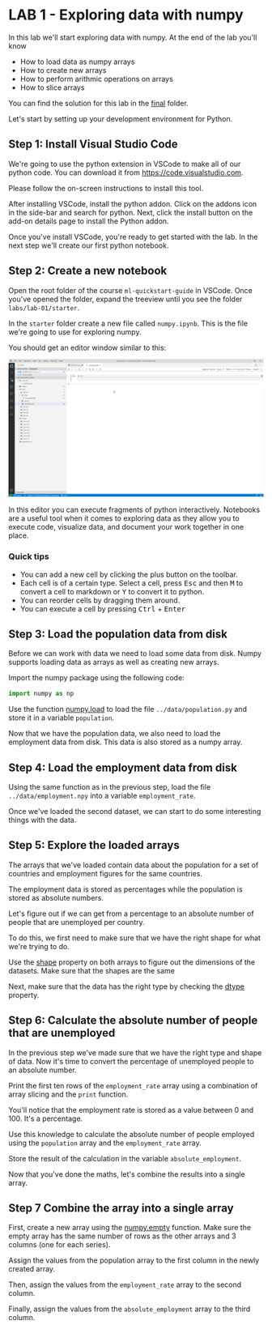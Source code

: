 # LAB 1 - Exploring data with numpy

In this lab we'll start exploring data with numpy.
At the end of the lab you'll know

- How to load data as numpy arrays
- How to create new arrays
- How to perform arithmic operations on arrays
- How to slice arrays

You can find the solution for this lab in the [final](./final) folder.

Let's start by setting up your development environment for Python.

## Step 1: Install Visual Studio Code

We're going to use the python extension in VSCode to make all of our python code.
You can download it from https://code.visualstudio.com.

Please follow the on-screen instructions to install this tool.

After installing VSCode, install the python addon. Click on the addons icon
in the side-bar and search for python. Next, click the install button on the
add-on details page to install the Python addon.

Once you've install VSCode, you're ready to get started with the lab.
In the next step we'll create our first python notebook.

## Step 2: Create a new notebook

Open the root folder of the course `ml-quickstart-guide` in VSCode.
Once you've opened the folder, expand the treeview until you see the folder
`labs/lab-01/starter`.

In the `starter` folder create a new file called `numpy.ipynb`. This is the file
we're going to use for exploring numpy.

You should get an editor window similar to this:

![Editor window](media/notebook-editor.png)

In this editor you can execute fragments of python interactively.
Notebooks are a useful tool when it comes to exploring data as they
allow you to execute code, visualize data, and document your work together in one place.

### Quick tips

- You can add a new cell by clicking the plus button on the toolbar.
- Each cell is of a certain type. Select a cell, press <kbd>Esc</kbd> and then <kbd>M</kbd> to convert a cell to markdown or <kbd>Y</kbd> to convert it to python.
- You can reorder cells by dragging them around.
- You can execute a cell by pressing <kbd>Ctrl</kbd> + <kbd>Enter</kbd>

## Step 3: Load the population data from disk

Before we can work with data we need to load some data from disk.
Numpy supports loading data as arrays as well as creating new arrays.

Import the numpy package using the following code:

```python
import numpy as np
```

Use the function [numpy.load](https://numpy.org/doc/1.18/reference/generated/numpy.load.html?highlight=load#numpy.load) to load the file `../data/population.py` and store it in a variable `population`.

Now that we have the population data, we also need to load the
employment data from disk. This data is also stored as a numpy
array.

## Step 4: Load the employment data from disk

Using the same function as in the previous step, load the
file `../data/employment.npy` into a variable `employment_rate`.

Once we've loaded the second dataset, we can start to do some interesting things with the data.

## Step 5: Explore the loaded arrays

The arrays that we've loaded contain data about the population for a set of countries and employment figures for the same countries.

The employment data is stored as percentages while the population
is stored as absolute numbers.

Let's figure out if we can get from a percentage to an absolute number of people that are unemployed per country.

To do this, we first need to make sure that we have the right shape
for what we're trying to do.

Use the [shape](https://numpy.org/doc/1.18/reference/generated/numpy.ndarray.shape.html?highlight=shape#numpy.ndarray.shape) property on both arrays to figure out the dimensions
of the datasets. Make sure that the shapes are the same

Next, make sure that the data has the right type by checking the
[dtype](https://numpy.org/doc/1.18/reference/generated/numpy.ndarray.dtype.html?highlight=dtype#numpy.ndarray.dtype) property.

## Step 6: Calculate the absolute number of people that are unemployed

In the previous step we've made sure that we have the right type and shape of data. Now it's time to convert the percentage of unemployed people to an absolute number.

Print the first ten rows of the `employment_rate` array using
a combination of array slicing and the `print` function.

You'll notice that the employment rate is stored as a value
between 0 and 100. It's a percentage.

Use this knowledge to calculate the absolute number of
people employed using the `population` array and the `employment_rate` array.

Store the result of the calculation in the variable `absolute_employment`.

Now that you've done the maths, let's combine the results into
a single array.

## Step 7 Combine the array into a single array

First, create a new array using the [numpy.empty](https://numpy.org/doc/1.18/reference/generated/numpy.empty.html?highlight=empty#numpy.empty) function. Make sure the empty array has the same number of rows as the other arrays and 3 columns (one for each series).

Assign the values from the population array
to the first column in the newly created array.

Then, assign the values from the `employment_rate` array
to the second column.

Finally, assign the values from the `absolute_employment` array
to the third column.
